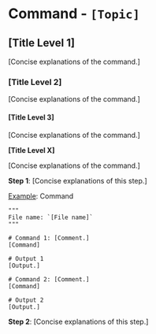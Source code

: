 # Command - `[Topic]`

## [Title Level 1]

[Concise explanations of the command.]

### [Title Level 2]

[Concise explanations of the command.]

#### [Title Level 3]

[Concise explanations of the command.]

**[Title Level X]**

[Concise explanations of the command.]

**Step 1**: [Concise explanations of this step.]

<u>Example</u>: Command

```shell
"""
File name: `[File name]`
"""

# Command 1: [Comment.]
[Command]

# Output 1
[Output.]

# Command 2: [Comment.]
[Command]

# Output 2
[Output.]
```

**Step 2**: [Concise explanations of this step.]
